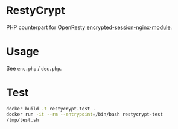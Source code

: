 
# RestyCrypt

PHP counterpart for OpenResty [encrypted-session-nginx-module](https://github.com/openresty/encrypted-session-nginx-module).

# Usage

See `enc.php` / `dec.php`.


# Test

```bash
docker build -t restycrypt-test .
docker run -it --rm --entrypoint=/bin/bash restycrypt-test
/tmp/test.sh
```
